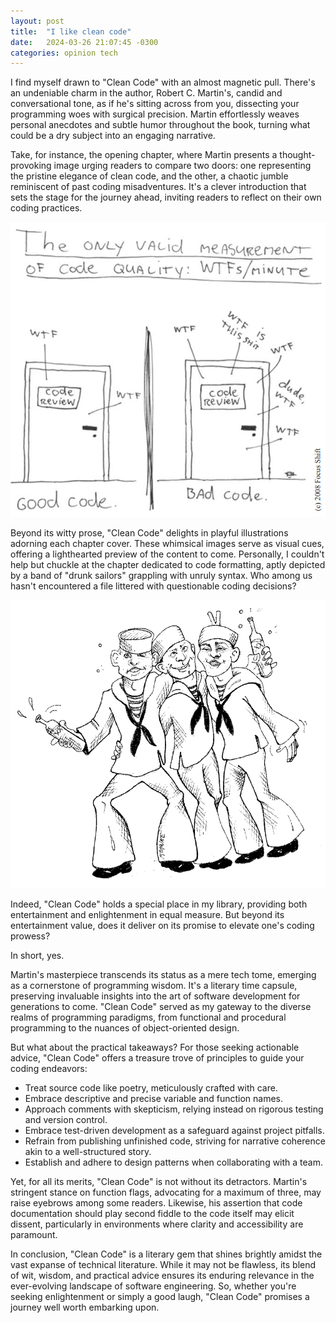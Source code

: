 ```yaml
---
layout: post
title:  "I like clean code"
date:   2024-03-26 21:07:45 -0300
categories: opinion tech
---
```


I find myself drawn to "Clean Code" with an almost magnetic pull. There's an undeniable charm in the author, Robert C. Martin's, candid and conversational tone, as if he's sitting across from you, dissecting your programming woes with surgical precision. Martin effortlessly weaves personal anecdotes and subtle humor throughout the book, turning what could be a dry subject into an engaging narrative.

Take, for instance, the opening chapter, where Martin presents a thought-provoking image urging readers to compare two doors: one representing the pristine elegance of clean code, and the other, a chaotic jumble reminiscent of past coding misadventures. It's a clever introduction that sets the stage for the journey ahead, inviting readers to reflect on their own coding practices.

![Cover image for the chapter "Introduction" from book Clean code](/assets/images/posts/code_review.png)

Beyond its witty prose, "Clean Code" delights in playful illustrations adorning each chapter cover. These whimsical images serve as visual cues, offering a lighthearted preview of the content to come. Personally, I couldn't help but chuckle at the chapter dedicated to code formatting, aptly depicted by a band of "drunk sailors" grappling with unruly syntax. Who among us hasn't encountered a file littered with questionable coding decisions?

![Cover image for the chapter "Formatting" from book Clean code](/assets/images/posts/formatting.png)

Indeed, "Clean Code" holds a special place in my library, providing both entertainment and enlightenment in equal measure. But beyond its entertainment value, does it deliver on its promise to elevate one's coding prowess?

In short, yes.

Martin's masterpiece transcends its status as a mere tech tome, emerging as a cornerstone of programming wisdom. It's a literary time capsule, preserving invaluable insights into the art of software development for generations to come. "Clean Code" served as my gateway to the diverse realms of programming paradigms, from functional and procedural programming to the nuances of object-oriented design.

But what about the practical takeaways? For those seeking actionable advice, "Clean Code" offers a treasure trove of principles to guide your coding endeavors:

* Treat source code like poetry, meticulously crafted with care.
* Embrace descriptive and precise variable and function names.
* Approach comments with skepticism, relying instead on rigorous testing and version control.
* Embrace test-driven development as a safeguard against project pitfalls.
* Refrain from publishing unfinished code, striving for narrative coherence akin to a well-structured story.
* Establish and adhere to design patterns when collaborating with a team.

Yet, for all its merits, "Clean Code" is not without its detractors. Martin's stringent stance on function flags, advocating for a maximum of three, may raise eyebrows among some readers. Likewise, his assertion that code documentation should play second fiddle to the code itself may elicit dissent, particularly in environments where clarity and accessibility are paramount.

In conclusion, "Clean Code" is a literary gem that shines brightly amidst the vast expanse of technical literature. While it may not be flawless, its blend of wit, wisdom, and practical advice ensures its enduring relevance in the ever-evolving landscape of software engineering. So, whether you're seeking enlightenment or simply a good laugh, "Clean Code" promises a journey well worth embarking upon.
